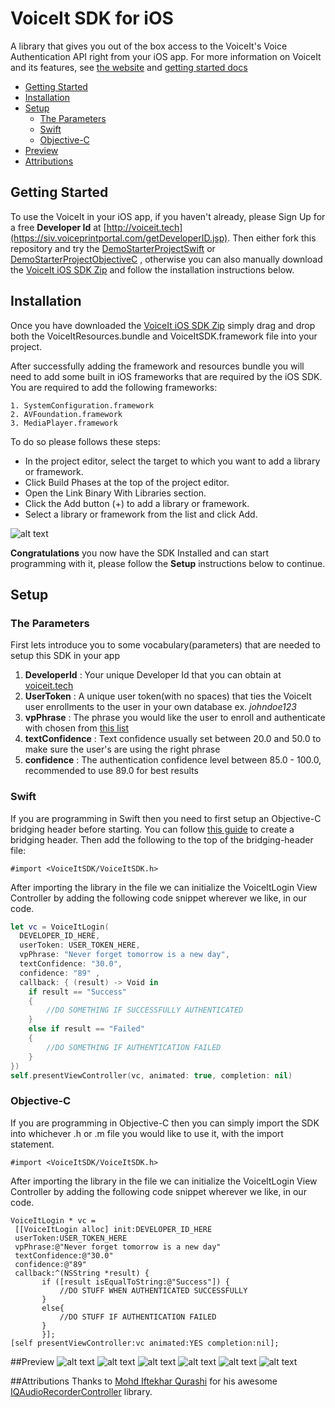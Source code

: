 # VoiceIt SDK for iOS

A library that gives you out of the box access to the VoiceIt's Voice Authentication API right from your iOS app.
For more information on VoiceIt and its features, see [the website](http://voiceit.tech) and [getting started docs](https://siv.voiceprintportal.com/getstarted.jsp)

* [Getting Started](#getting-started)
* [Installation](#installation)
* [Setup](#setup)
  * [The Parameters](#the-parameters)
  * [Swift](#swift)
  * [Objective-C](#objective-c)
* [Preview](#preview)
* [Attributions](#attributions)


## Getting Started

To use the VoiceIt in your iOS app, if you haven't already, please Sign Up for a free **Developer Id** at [http://voiceit.tech](https://siv.voiceprintportal.com/getDeveloperID.jsp). Then either fork this repository and try the [DemoStarterProjectSwift](https://github.com/voiceittech/voiceit-sdk-iOS/tree/master/DemoStarterProjectSwift) or [DemoStarterProjectObjectiveC](https://github.com/voiceittech/voiceit-sdk-iOS/tree/master/DemoStarterProjectObjectiveC) , otherwise you can also manually download the [VoiceIt iOS SDK Zip](https://github.com/voiceittech/voiceit-sdk-iOS/blob/master/VoiceIt-iOS-SDK.zip?raw=true) and follow the installation instructions below.

## Installation

Once you have downloaded the [VoiceIt iOS SDK Zip](https://github.com/voiceittech/voiceit-sdk-iOS/blob/master/VoiceIt-iOS-SDK.zip?raw=true) simply drag and drop both the VoiceItResources.bundle and VoiceItSDK.framework file into your project.

After successfully adding the framework and resources bundle  you will need to add some built in iOS frameworks that are required by the iOS SDK. You are required to add the following frameworks:

```
1. SystemConfiguration.framework
2. AVFoundation.framework
3. MediaPlayer.framework
```
To do so please follows these steps:

* In the project editor, select the target to which you want to add a library or framework.
* Click Build Phases at the top of the project editor.
* Open the Link Binary With Libraries section.
* Click the Add button (+) to add a library or framework.
* Select a library or framework from the list and click Add.

![alt text](https://github.com/voiceittech/voiceit-sdk-iOS/blob/master/images/frameworks.png "Preview")

**Congratulations** you now have the SDK Installed and can start programming with it, please follow the **Setup** instructions below to continue.

## Setup
### The Parameters
First lets introduce you to some vocabulary(parameters) that are needed to setup this SDK in your app
  1. **DeveloperId** : Your unique Developer Id that you can obtain at [voiceit.tech](https://siv.voiceprintportal.com/getDeveloperID.jsp)
  2. **UserToken** : A unique user token(with no spaces) that ties the VoiceIt user enrollments to the user in your own database ex. *johndoe123*
  3. **vpPhrase** : The phrase you would like the user to enroll and authenticate with chosen from [this list](https://siv.voiceprintportal.com/att/en-US-grammar.grxml)
  4. **textConfidence** : Text confidence usually set between 20.0 and 50.0 to make sure the user's are using the right phrase
  5. **confidence** : The authentication confidence level between 85.0 - 100.0, recommended to use 89.0 for best results

### Swift
If you are programming in Swift then you need to first setup an Objective-C bridging header before starting. You can follow [this guide](http://www.learnswiftonline.com/getting-started/adding-swift-bridging-header/) to create a bridging header. Then add the following to the top of the bridging-header file:
```objc
#import <VoiceItSDK/VoiceItSDK.h>
```
After importing the library in the file we can initialize the VoiceItLogin View Controller by adding the following code snippet wherever we like, in our code.

```swift
let vc = VoiceItLogin(
  DEVELOPER_ID_HERE,
  userToken: USER_TOKEN_HERE,
  vpPhrase: "Never forget tomorrow is a new day",
  textConfidence: "30.0",
  confidence: "89" ,
  callback: { (result) -> Void in
    if result == "Success"
    {
        //DO SOMETHING IF SUCCESSFULLY AUTHENTICATED
    }
    else if result == "Failed"
    {
        //DO SOMETHING IF AUTHENTICATION FAILED
    }
})
self.presentViewController(vc, animated: true, completion: nil)
```

### Objective-C
If you are programming in Objective-C then you can simply import the SDK into whichever .h or .m file you would like to use it, with the import statement.
```objc
#import <VoiceItSDK/VoiceItSDK.h>
```
After importing the library in the file we can initialize the VoiceItLogin View Controller by adding the following code snippet wherever we like, in our code.

```objc
VoiceItLogin * vc =
 [[VoiceItLogin alloc] init:DEVELOPER_ID_HERE
 userToken:USER_TOKEN_HERE
 vpPhrase:@"Never forget tomorrow is a new day"
 textConfidence:@"30.0"
 confidence:@"89"
 callback:^(NSString *result) {
       if ([result isEqualToString:@"Success"]) {
           //DO STUFF WHEN AUTHENTICATED SUCCESSFULLY
       }
       else{
           //DO STUFF IF AUTHENTICATION FAILED
       }
       }];
[self presentViewController:vc animated:YES completion:nil];
```
##Preview
![alt text](https://github.com/voiceittech/voiceit-sdk-iOS/blob/master/images/iOS-SDK-ScreenShot1.png "Preview1")
![alt text](https://github.com/voiceittech/voiceit-sdk-iOS/blob/master/images/iOS-SDK-ScreenShot2.png "Preview2")
![alt text](https://github.com/voiceittech/voiceit-sdk-iOS/blob/master/images/iOS-SDK-ScreenShot3.png "Preview3")
![alt text](https://github.com/voiceittech/voiceit-sdk-iOS/blob/master/images/iOS-SDK-ScreenShot4.png "Preview4")
![alt text](https://github.com/voiceittech/voiceit-sdk-iOS/blob/master/images/iOS-SDK-ScreenShot5.png "Preview5")
![alt text](https://github.com/voiceittech/voiceit-sdk-iOS/blob/master/images/iOS-SDK-ScreenShot6.png "Preview5")

##Attributions
Thanks to [Mohd Iftekhar Qurashi](https://github.com/hackiftekhar) for his awesome [IQAudioRecorderController](https://github.com/hackiftekhar/IQAudioRecorderController) library.
